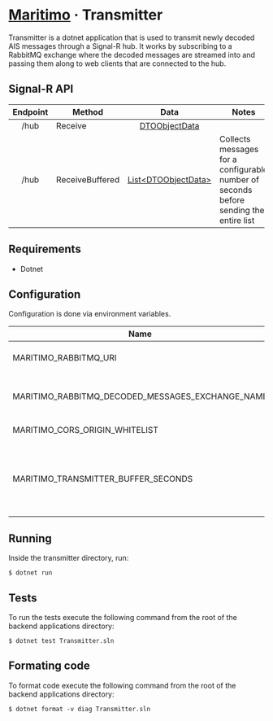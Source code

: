 # [Maritimo](https://maritimo.digital/) &middot; Transmitter

Transmitter is a dotnet application that is used to transmit newly decoded AIS messages through a Signal-R hub. It works by subscribing to a RabbitMQ exchange where the decoded messages are streamed into and passing them along to web clients that are connected to the hub.

## Signal-R API

| Endpoint | Method          |                   Data                    | Notes                                                                                 |
| :------: | --------------- | :---------------------------------------: | ------------------------------------------------------------------------------------- |
|   /hub   | Receive         |     [DTOObjectData](DTOObjectData.cs)     |                                                                                       |
|   /hub   | ReceiveBuffered | [List\<DTOObjectData\>](DTOObjectData.cs) | Collects messages for a configurable number of seconds before sending the entire list |

## Requirements

- Dotnet

## Configuration

Configuration is done via environment variables.

| Name                                             | Description                                                              |
| ------------------------------------------------ | ------------------------------------------------------------------------ |
| MARITIMO_RABBITMQ_URI                            | URI for the RabbitMQ broker instance                                     |
| MARITIMO_RABBITMQ_DECODED_MESSAGES_EXCHANGE_NAME | Broker exchange name for decoded messages                                |
| MARITIMO_CORS_ORIGIN_WHITELIST                   | CORS origin whitelist                                                    |
| MARITIMO_TRANSMITTER_BUFFER_SECONDS              | Seconds to buffer messages before sending them to ReceiveBuffered method |

## Running

Inside the transmitter directory, run:

    $ dotnet run

## Tests

To run the tests execute the following command from the root of the backend applications directory:

    $ dotnet test Transmitter.sln

## Formating code

To format code execute the following command from the root of the backend applications directory:

    $ dotnet format -v diag Transmitter.sln
